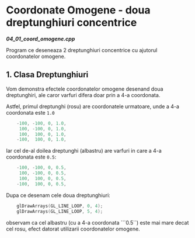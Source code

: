 # Coordonate Omogene - doua dreptunghiuri concentrice

**_04_01_coord_omogene.cpp_**

Program ce deseneaza 2 dreptunghiuri concentrice cu ajutorul coordonatelor omogene.

## 1. Clasa Dreptunghiuri

Vom demonstra efectele coordonatelor omogene desenand doua dreptunghiri, ale caror varfuri
difera doar prin a 4-a coordonata.

Astfel, primul dreptunghi (rosu) are coordonatele urmatoare, unde a 4-a coordonata este ```1.0```

```cpp
    -100, -100, 0, 1.0,     
     100, -100, 0, 1.0,
     100,  100, 0, 1.0,
    -100,  100, 0, 1.0,
```

Iar cel de-al doilea dreptunghi (albastru) are varfuri in care a 4-a coordonata este ```0.5```:
```cpp
    -100, -100, 0, 0.5,     
     100, -100, 0, 0.5,
     100,  100, 0, 0.5,
    -100,  100, 0, 0.5,
```

Dupa ce desenam cele doua dreptunghiuri:
```cpp
    glDrawArrays(GL_LINE_LOOP, 0, 4);
    glDrawArrays(GL_LINE_LOOP, 5, 4);
```
observam ca cel albastru (cu a 4-a coordonata ```0.5``) este mai mare decat cel rosu, 
efect datorat utilizarii coordonatelor omogene.